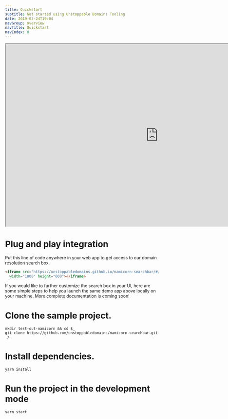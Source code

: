 ```yaml
---
title: Quickstart
subtitle: Get started using Unstoppable Domains Tooling
date: 2019-03-24T19:04
navGroup: Overview
navTitle: Quickstart
navIndex: 0
---
```


<iframe src="https://unstoppabledomains.github.io/namicorn-searchbar/#/frame"  width="1000" height="600"></iframe>

# Plug and play integration

Put this line of code anywhere in your web app to get access to our domain resolution search box.

```html
<iframe src="https://unstoppabledomains.github.io/namicorn-searchbar/#/frame" 
  width="1000" height="600"></iframe>
```

If you would like to further customize the search box in your UI, here are some simple steps to help you launch the same demo app above locally on your machine. More complete documentation is coming soon!

# Clone the sample project.



```shell
mkdir test-out-namicorn && cd $_
git clone https://github.com/unstoppabledomains/namicorn-searchbar.git ./
```

# Install dependencies.

```shell
yarn install
```

# Run the project in the development mode

```shell
yarn start
```
